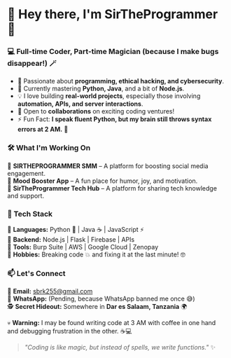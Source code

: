 # 👋 Hey there, I'm **SirTheProgrammer** 🚀  

### 💻 Full-time Coder, Part-time Magician (because I make bugs disappear!) 🪄  

- 👀 Passionate about **programming, ethical hacking, and cybersecurity**.  
- 🌱 Currently mastering **Python, Java**, and a bit of **Node.js**.  
- 💡 I love building **real-world projects**, especially those involving **automation, APIs, and server interactions**.  
- 💞️ Open to **collaborations** on exciting coding ventures!  
- ⚡ Fun Fact: **I speak fluent Python, but my brain still throws syntax errors at 2 AM.** 🤯  

### 🛠️ What I'm Working On  
🔹 **SIRTHEPROGRAMMER SMM** – A platform for boosting social media engagement.  
🔹 **Mood Booster App** – A fun place for humor, joy, and motivation.  
🔹 **SirTheProgrammer Tech Hub** – A platform for sharing tech knowledge and support.  

### 🚀 Tech Stack  
🔹 **Languages:** Python 🐍 | Java ☕ | JavaScript ⚡  
🔹 **Backend:** Node.js | Flask | Firebase | APIs  
🔹 **Tools:** Burp Suite | AWS | Google Cloud | Zenopay  
🔹 **Hobbies:** Breaking code 💥 and fixing it at the last minute! 🤓  

### 📫 Let's Connect  
📧 **Email:** sbrk255@gmail.com  
💬 **WhatsApp:** (Pending, because WhatsApp banned me once 😅)  
🕵️ **Secret Hideout:** Somewhere in **Dar es Salaam, Tanzania** 🌍  

💀 **Warning:** I may be found writing code at 3 AM with coffee in one hand and debugging frustration in the other. ☕💻  

> _"Coding is like magic, but instead of spells, we write functions."_ ✨  

